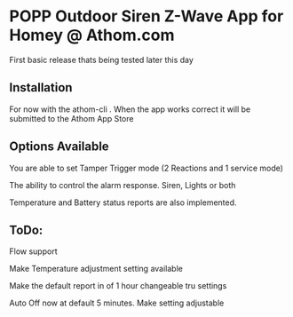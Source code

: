 # POPP Outdoor Siren Z-Wave App for Homey @ Athom.com
First basic release thats being tested later this day

## Installation

For now with the athom-cli . When the app works correct it will be submitted to the Athom App Store

## Options Available

You are able to set Tamper Trigger mode (2 Reactions and 1 service mode)

The ability to control the alarm response. Siren, Lights or both

Temperature and Battery status reports are also implemented.

## ToDo:

Flow support

Make Temperature adjustment setting available

Make the default report in of 1 hour changeable tru settings

Auto Off now at default 5 minutes. Make setting adjustable
